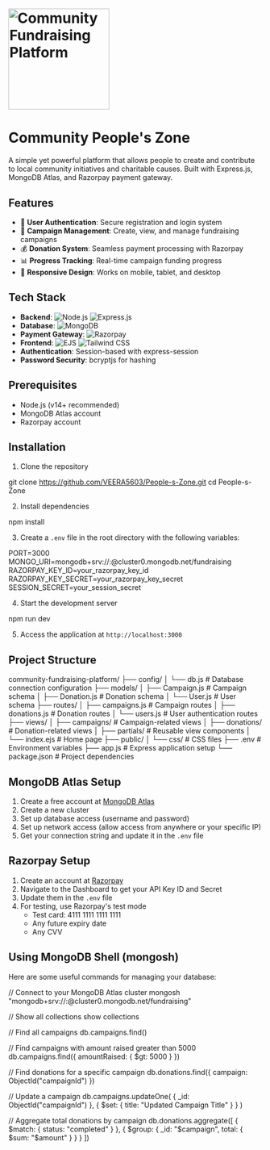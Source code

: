 # <img src="https://imgs.search.brave.com/75vJiNPqD8euxEnFX-DrHTjyAcJB1GRNkVvvNhVHDj8/rs:fit:500:0:0:0/g:ce/aHR0cHM6Ly9jZG4u/dmVjdG9yc3RvY2su/Y29tL2kvNTAwcC8w/MC82NC9kb25hdGlv/bi1jYXJkYm9hcmQt/Ym94ZXMtd2l0aC1j/bG90aGVzLWZvb2Qt/d2Vhci12ZWN0b3It/Mzk4NTAwNjQuanBn" alt="Community Fundraising Platform" width="200">

# Community People's Zone

A simple yet powerful platform that allows people to create and contribute to local community initiatives and charitable causes. Built with Express.js, MongoDB Atlas, and Razorpay payment gateway.

## Features

- 👤 **User Authentication**: Secure registration and login system
- 📝 **Campaign Management**: Create, view, and manage fundraising campaigns
- 💰 **Donation System**: Seamless payment processing with Razorpay
- 📊 **Progress Tracking**: Real-time campaign funding progress
- 📱 **Responsive Design**: Works on mobile, tablet, and desktop

## Tech Stack

- **Backend**: ![Node.js](https://img.shields.io/badge/Node.js-339933?style=for-the-badge&logo=nodedotjs&logoColor=white) ![Express.js](https://img.shields.io/badge/Express.js-000000?style=for-the-badge&logo=express&logoColor=white)
- **Database**: ![MongoDB](https://img.shields.io/badge/MongoDB-47A248?style=for-the-badge&logo=mongodb&logoColor=white)
- **Payment Gateway**: ![Razorpay](https://img.shields.io/badge/Razorpay-02042B?style=for-the-badge&logo=razorpay&logoColor=white)
- **Frontend**: ![EJS](https://img.shields.io/badge/EJS-8A2BE2?style=for-the-badge&logoColor=white) ![Tailwind CSS](https://img.shields.io/badge/Tailwind_CSS-38B2AC?style=for-the-badge&logo=tailwind-css&logoColor=white)
- **Authentication**: Session-based with express-session
- **Password Security**: bcryptjs for hashing

## Prerequisites

- Node.js (v14+ recommended)
- MongoDB Atlas account
- Razorpay account

## Installation

1. Clone the repository

git clone https://github.com/VEERA5603/People-s-Zone.git
cd People-s-Zone


2. Install dependencies

npm install


3. Create a `.env` file in the root directory with the following variables:

PORT=3000
MONGO_URI=mongodb+srv://<username>:<password>@cluster0.mongodb.net/fundraising
RAZORPAY_KEY_ID=your_razorpay_key_id
RAZORPAY_KEY_SECRET=your_razorpay_key_secret
SESSION_SECRET=your_session_secret


4. Start the development server

npm run dev


5. Access the application at `http://localhost:3000`

## Project Structure


community-fundraising-platform/
├── config/
│   └── db.js             # Database connection configuration
├── models/
│   ├── Campaign.js       # Campaign schema
│   ├── Donation.js       # Donation schema
│   └── User.js           # User schema
├── routes/
│   ├── campaigns.js      # Campaign routes
│   ├── donations.js      # Donation routes
│   └── users.js          # User authentication routes
├── views/
│   ├── campaigns/        # Campaign-related views
│   ├── donations/        # Donation-related views
│   ├── partials/         # Reusable view components
│   └── index.ejs         # Home page
├── public/
│   └── css/              # CSS files
├── .env                  # Environment variables
├── app.js                # Express application setup
└── package.json          # Project dependencies


## MongoDB Atlas Setup

1. Create a free account at [MongoDB Atlas](https://www.mongodb.com/cloud/atlas)
2. Create a new cluster
3. Set up database access (username and password)
4. Set up network access (allow access from anywhere or your specific IP)
5. Get your connection string and update it in the `.env` file

## Razorpay Setup

1. Create an account at [Razorpay](https://razorpay.com/)
2. Navigate to the Dashboard to get your API Key ID and Secret
3. Update them in the `.env` file
4. For testing, use Razorpay's test mode
   - Test card: 4111 1111 1111 1111
   - Any future expiry date
   - Any CVV

## Using MongoDB Shell (mongosh)

Here are some useful commands for managing your database:


// Connect to your MongoDB Atlas cluster
mongosh "mongodb+srv://<username>:<password>@cluster0.mongodb.net/fundraising"

// Show all collections
show collections

// Find all campaigns
db.campaigns.find()

// Find campaigns with amount raised greater than 5000
db.campaigns.find({ amountRaised: { $gt: 5000 } })

// Find donations for a specific campaign
db.donations.find({ campaign: ObjectId("campaignId") })

// Update a campaign
db.campaigns.updateOne(
  { _id: ObjectId("campaignId") },
  { $set: { title: "Updated Campaign Title" } }
)

// Aggregate total donations by campaign
db.donations.aggregate([
  { $match: { status: "completed" } },
  { $group: { _id: "$campaign", total: { $sum: "$amount" } } }
])


